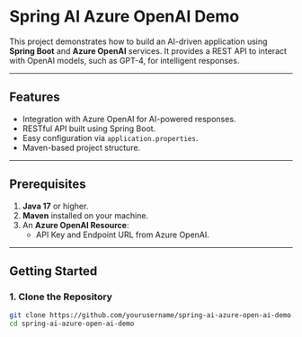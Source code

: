 # Spring AI Azure OpenAI Demo

This project demonstrates how to build an AI-driven application using **Spring Boot** and **Azure OpenAI** services. It provides a REST API to interact with OpenAI models, such as GPT-4, for intelligent responses.

---

## Features

- Integration with Azure OpenAI for AI-powered responses.
- RESTful API built using Spring Boot.
- Easy configuration via `application.properties`.
- Maven-based project structure.

---

## Prerequisites

1. **Java 17** or higher.
2. **Maven** installed on your machine.
3. An **Azure OpenAI Resource**:
   - API Key and Endpoint URL from Azure OpenAI.

---

## Getting Started

### 1. Clone the Repository
```bash
git clone https://github.com/yourusername/spring-ai-azure-open-ai-demo.git
cd spring-ai-azure-open-ai-demo
